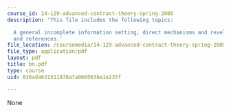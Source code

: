 ```yaml
---
course_id: 14-129-advanced-contract-theory-spring-2005
description: 'This file includes the following topics:

  A general incomplete information setting, direct mechanisms and revelation principle,
  and references.'
file_location: /coursemedia/14-129-advanced-contract-theory-spring-2005/836ada631511878a7a066563be1e235f_bn.pdf
file_type: application/pdf
layout: pdf
title: bn.pdf
type: course
uid: 836ada631511878a7a066563be1e235f

---
```

None